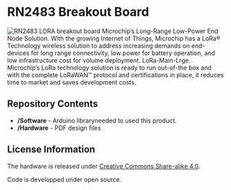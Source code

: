 RN2483 Breakout Board
=====================

![RN2483 LORA breakout board](http://www.drotek.com/ftp/photo/drotek%20lora%20rn2483.jpg)
Microchip’s Long-Range Low-Power End Node Solution.
With the growing Internet of Things, Microchip has a LoRa® Technology wireless solution to address increasing demands on end-devices for long range connectivity, low power for battery operation, and low infrastructure cost for volume deployment. 
LoRa-Main-Lrge.
Microchip’s LoRa technology solution is ready to run out-of-the box and with the complete LoRaWAN™ protocol and certifications in place, it reduces time to market and saves development costs.



Repository Contents
-------------------
* **/Software** - Arduino libraryneeded to used this product. 
* **/Hardware** - PDF design files

License Information
-------------------
The hardware is released under [Creative Commons Share-alike 4.0](http://creativecommons.org/licenses/by-sa/4.0/).  

Code is developped under open source.

